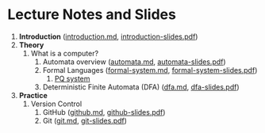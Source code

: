 # Lecture Notes and Slides

1. **Introduction** ([introduction.md](introduction.md), [introduction-slides.pdf](introduction-slides.pdf))
2. **Theory**
   1. What is a computer? 
      1. Automata overview ([automata.md](theory/automata.md), [automata-slides.pdf](theory/automata-slides.pdf))
      2. Formal Languages ([formal-system.md](theory/formal-system.md), [formal-system-slides.pdf](theory/formal-system-slides.pdf))
         1. [PQ system](theory/pq-system.md)
      3. Deterministic Finite Automata (DFA) ([dfa.md](theory/dfa.md), [dfa-slides.pdf](theory/dfa-slides.pdf))
3. **Practice**
   1. Version Control
      1. GitHub ([github.md](practice/github.md), [github-slides.pdf](practice/github-slides.pdf)) 
      2. Git ([git.md](practice/git.md), [git-slides.pdf](practice/git-slides.pdf))
